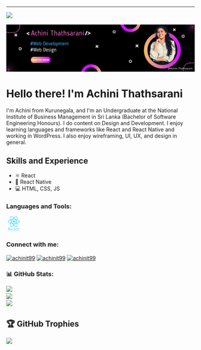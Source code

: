 ---
[![](https://visitcount.itsvg.in/api?id=Achinit99&icon=0&color=0)](https://visitcount.itsvg.in)

![Design and Development](https://github.com/Achinit99/Achinit99/blob/main/%23Web%20Development.png)

# Hello there! I'm Achini Thathsarani

I'm Achini from Kurunegala, and I'm an Undergraduate at the National Institute of Business Management in Sri Lanka (Bachelor of Software Engineering Honours). I do content on Design and Development. I enjoy learning languages and frameworks like React and React Native and working in WordPress. I also enjoy wireframing, UI, UX, and design in general.

## Skills and Experience
* ⚛️ React
* 📱  React Native
* 💻 HTML, CSS, JS 

<h3 align="left">Languages and Tools:</h3>
<p align="left"> <a href="https://reactjs.org/" target="_blank" rel="noreferrer"> <img src="https://raw.githubusercontent.com/devicons/devicon/master/icons/react/react-original-wordmark.svg" alt="react" width="40" height="40"/> </a> </p>

<h3 align="left">Connect with me:</h3>
<p align="left">
<a href="https://linkedin.com/in/achinit99" target="blank"><img align="center" src="https://raw.githubusercontent.com/rahuldkjain/github-profile-readme-generator/master/src/images/icons/Social/linked-in-alt.svg" alt="achinit99" height="30" width="40" /></a>
<a href="https://fb.com/achinit99" target="blank"><img align="center" src="https://raw.githubusercontent.com/rahuldkjain/github-profile-readme-generator/master/src/images/icons/Social/facebook.svg" alt="achinit99" height="30" width="40" /></a>
<a href="https://www.youtube.com/c/achinit99" target="blank"><img align="center" src="https://raw.githubusercontent.com/rahuldkjain/github-profile-readme-generator/master/src/images/icons/Social/youtube.svg" alt="achinit99" height="30" width="40" /></a>
</p>

<h3 align="left">📊 GitHub Stats:</h3>

![](https://github-readme-stats.vercel.app/api?username=Achinit99&theme=dark&hide_border=true&include_all_commits=false&count_private=false)<br/>
![](https://github-readme-streak-stats.herokuapp.com/?user=Achinit99&theme=dark&hide_border=true)<br/>
![](https://github-readme-stats.vercel.app/api/top-langs/?username=Achinit99&theme=dark&hide_border=true&include_all_commits=false&count_private=false&layout=compact)

## 🏆 GitHub Trophies
![](https://github-profile-trophy.vercel.app/?username=Achinit99&theme=radical&no-frame=false&no-bg=true&margin-w=4)


